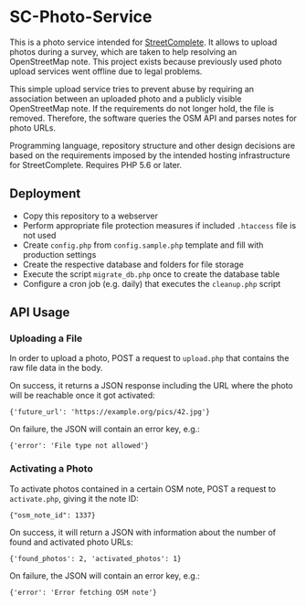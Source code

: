 # SC-Photo-Service

This is a photo service intended for [StreetComplete](https://github.com/westnordost/StreetComplete). It allows to upload photos during a survey, which are taken to help resolving an OpenStreetMap note. This project exists because previously used photo upload services went offline due to legal problems.

This simple upload service tries to prevent abuse by requiring an association between an uploaded photo and a publicly visible OpenStreetMap note. If the requirements do not longer hold, the file is removed. Therefore, the software queries the OSM API and parses notes for photo URLs.

Programming language, repository structure and other design decisions are based on the requirements imposed by the intended hosting infrastructure for StreetComplete. Requires PHP 5.6 or later.


## Deployment

- Copy this repository to a webserver
- Perform appropriate file protection measures if included `.htaccess` file is not used
- Create `config.php` from `config.sample.php` template and fill with production settings
- Create the respective database and folders for file storage
- Execute the script `migrate_db.php` once to create the database table
- Configure a cron job (e.g. daily) that executes the `cleanup.php` script


## API Usage

### Uploading a File

In order to upload a photo, POST a request to `upload.php` that contains the raw file data in the body.

On success, it returns a JSON response including the URL where the photo will be reachable once it got activated:

`{'future_url': 'https://example.org/pics/42.jpg'}`

On failure, the JSON will contain an error key, e.g.:

`{'error': 'File type not allowed'}`

### Activating a Photo

To activate photos contained in a certain OSM note, POST a request to `activate.php`, giving it the note ID:

`{"osm_note_id": 1337}`

On success, it will return a JSON with information about the number of found and activated photo URLs:

`{'found_photos': 2, 'activated_photos': 1}`

On failure, the JSON will contain an error key, e.g.:

`{'error': 'Error fetching OSM note'}`
